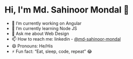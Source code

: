 # Hi, I'm Md. Sahinoor Mondal 👋

- 🔭 I’m currently working on Angular
- 🌱 I’m currently learning Node JS
- 💬 Ask me about Web Design
- 📫 How to reach me: linkedin - [@md-sahinoor-mondal](https://www.linkedin.com/in/md-sahinoor-mondal/)
- 😄 Pronouns: He/His
- ⚡ Fun fact: “Eat, sleep, code, repeat” 😂

